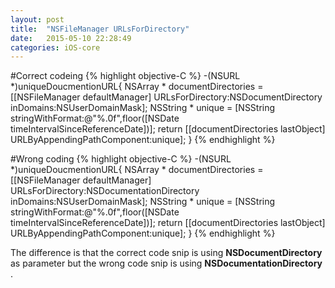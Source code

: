 ```yaml
---
layout: post
title:  "NSFileManager URLsForDirectory"
date:   2015-05-10 22:28:49
categories: iOS-core
---
```


#Correct codeing
 {% highlight objective-C %}
-(NSURL *)uniqueDoucmentionURL{
   	NSArray * documentDirectories  = [[NSFileManager defaultManager] URLsForDirectory:NSDocumentDirectory inDomains:NSUserDomainMask];
	NSString * unique = [NSString stringWithFormat:@"%.0f",floor([NSDate timeIntervalSinceReferenceDate])];
	return [[documentDirectories lastObject] URLByAppendingPathComponent:unique];
}
 {% endhighlight %} 

#Wrong coding
{% highlight objective-C %}
	-(NSURL *)uniqueDoucmentionURL{
		NSArray * documentDirectories  = [[NSFileManager defaultManager] URLsForDirectory:NSDocumentationDirectory inDomains:NSUserDomainMask];
		NSString * unique = [NSString stringWithFormat:@"%.0f",floor([NSDate timeIntervalSinceReferenceDate])];
		return [[documentDirectories lastObject] URLByAppendingPathComponent:unique];
	}
{% endhighlight %}

The difference is that the correct code snip is using **NSDocumentDirectory** as parameter but the wrong code snip is using **NSDocumentationDirectory** .
